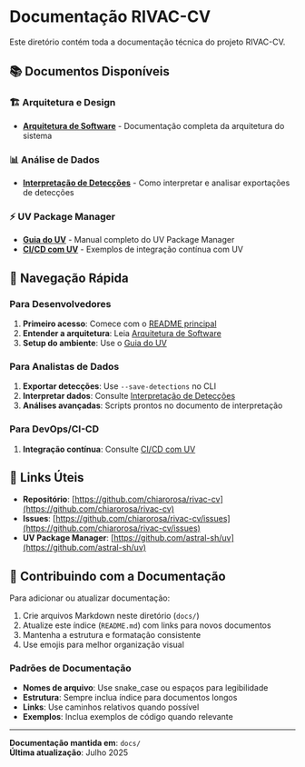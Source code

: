 # Documentação RIVAC-CV

Este diretório contém toda a documentação técnica do projeto RIVAC-CV.

## 📚 Documentos Disponíveis

### 🏗️ Arquitetura e Design

- **[Arquitetura de Software](software_architecture.md)** - Documentação completa da arquitetura do sistema

### 📊 Análise de Dados

- **[Interpretação de Detecções](detection_analysis_guide.md)** - Como interpretar e analisar exportações de detecções

### ⚡ UV Package Manager

- **[Guia do UV](uv_guide.md)** - Manual completo do UV Package Manager
- **[CI/CD com UV](ci_cd_uv_examples.md)** - Exemplos de integração contínua com UV

## 🎯 Navegação Rápida

### Para Desenvolvedores

1. **Primeiro acesso**: Comece com o [README principal](../README.md)
2. **Entender a arquitetura**: Leia [Arquitetura de Software](software_architecture.md)
3. **Setup do ambiente**: Use o [Guia do UV](uv_guide.md)

### Para Analistas de Dados

1. **Exportar detecções**: Use `--save-detections` no CLI
2. **Interpretar dados**: Consulte [Interpretação de Detecções](detection_analysis_guide.md)
3. **Análises avançadas**: Scripts prontos no documento de interpretação

### Para DevOps/CI-CD

1. **Integração contínua**: Consulte [CI/CD com UV](ci_cd_uv_examples.md)

## 🔗 Links Úteis

- **Repositório**: [https://github.com/chiarorosa/rivac-cv](https://github.com/chiarorosa/rivac-cv)
- **Issues**: [https://github.com/chiarorosa/rivac-cv/issues](https://github.com/chiarorosa/rivac-cv/issues)
- **UV Package Manager**: [https://github.com/astral-sh/uv](https://github.com/astral-sh/uv)

## 📝 Contribuindo com a Documentação

Para adicionar ou atualizar documentação:

1. Crie arquivos Markdown neste diretório (`docs/`)
2. Atualize este índice (`README.md`) com links para novos documentos
3. Mantenha a estrutura e formatação consistente
4. Use emojis para melhor organização visual

### Padrões de Documentação

- **Nomes de arquivo**: Use snake_case ou espaços para legibilidade
- **Estrutura**: Sempre inclua índice para documentos longos
- **Links**: Use caminhos relativos quando possível
- **Exemplos**: Inclua exemplos de código quando relevante

---

**Documentação mantida em**: `docs/`  
**Última atualização**: Julho 2025
